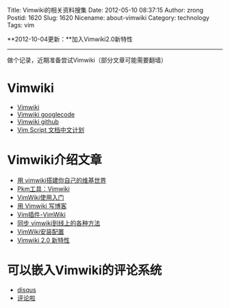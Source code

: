 Title: Vimwiki的相关资料搜集
Date: 2012-05-10 08:37:15
Author: zrong
Postid: 1620
Slug: 1620
Nicename: about-vimwiki
Category: technology
Tags: vim

**2012-10-04更新：**加入Vimwiki2.0新特性

----


做个记录，近期准备尝试Vimwiki（部分文章可能需要翻墙）

# Vimwiki

-   [Vimwiki](http://www.vim.org/scripts/script.php?script_id=2226)
-   [Vimwiki googlecode](https://code.google.com/p/vimwiki/)
-   [Vimwiki github](https://github.com/vim-scripts/vimwiki)
-   [Vim Script 文档中文计划](https://code.google.com/p/vim-script-cn/source/browse/trunk/doc/vimwiki.cnx)

# Vimwiki介绍文章

-   [用 vimwiki搭建你自己的维基世界](http://wiki.ktmud.com/tips/vim/vimwiki-guide.html)
-   [Pkm工具：Vimwiki](http://xbeta.info/vimwiki.htm)
-   [VimWiki使用入门](http://www.ruchee.com/code/linux/vim/2011-05-18.html)
-   [用 Vimwiki 写博客](http://blog.hotoo.me/use-vimwiki-for-blog.html)
-   [Vim插件-VimWiki](http://www.berlinix.com/VimWiki.html)
-   [同步 vimwiki到线上的各种方法](http://wiki.ktmud.com/tips/vim/ways-to-sync-vimwiki.html)
-   [VimWiki安装配置](http://yishanhe.net/wiki/vimwiki.html)
-   [Vimwiki 2.0 新特性](http://yishanhe.net/vimwiki-version2/)

# 可以嵌入Vimwiki的评论系统

-   [disqus](http://disqus.com/features/)
-   [评论啦](http://www.pinglun.la/)

